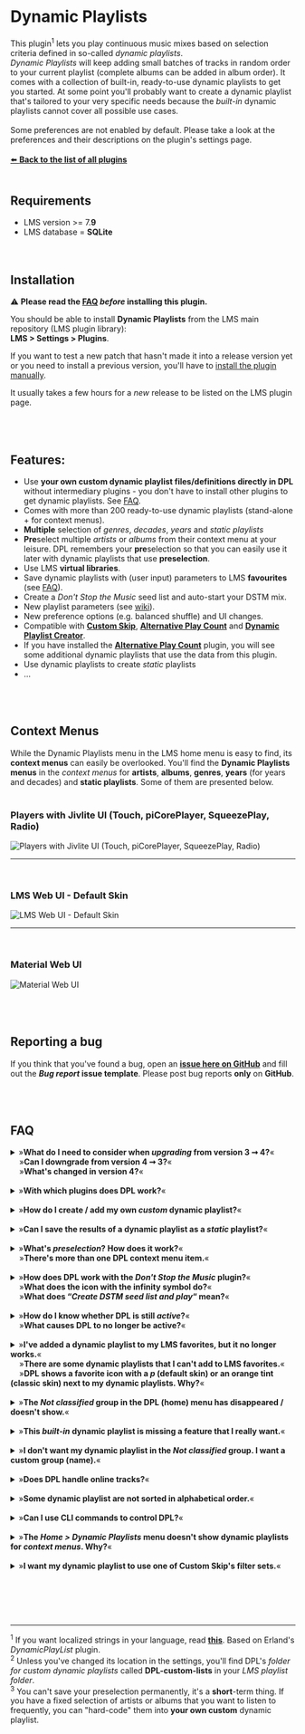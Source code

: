 Dynamic Playlists
====

This plugin<sup>1</sup> lets you play continuous music mixes based on selection criteria defined in so-called <i>dynamic playlists</i>.<br>
*Dynamic Playlists* will keep adding small batches of tracks in random order to your current playlist (complete albums can be added in album order). It comes with a collection of built-in, ready-to-use dynamic playlists to get you started. At some point you'll probably want to create a dynamic playlist that's tailored to your very specific needs because the <i>built-in</i> dynamic playlists cannot cover all possible use cases.<br><br>
Some preferences are not enabled by default. Please take a look at the preferences and their descriptions on the plugin's settings page.
<br><br>
[⬅️ **Back to the list of all plugins**](https://github.com/AF-1/)
<br><br>

## Requirements

- LMS version >= 7.**9**
- LMS database = **SQLite**
<br><br><br>

## Installation
⚠️ **Please read the [FAQ](https://github.com/AF-1/lms-dynamicplaylists#faq) *before* installing this plugin.**<br>

You should be able to install **Dynamic Playlists** from the LMS main repository (LMS plugin library):<br>**LMS > Settings > Plugins**.<br>

If you want to test a new patch that hasn't made it into a release version yet or you need to install a previous version, you'll have to [install the plugin manually](https://github.com/AF-1/sobras/wiki/Manual-installation-of-LMS-plugins).

It usually takes a few hours for a *new* release to be listed on the LMS plugin page.
<br><br><br><br>


## Features:
* Use **your own custom dynamic playlist files/definitions directly in DPL** without intermediary plugins - you don't have to install other plugins to get dynamic playlists. See [FAQ](https://github.com/AF-1/lms-dynamicplaylists#faq).
* Comes with more than 200 ready-to-use dynamic playlists (stand-alone + for context menus).
* **Multiple** selection of *genres*, *decades*, *years* and *static playlists*
* **Pre**select multiple *artists* or *albums* from their context menu at your leisure. DPL remembers your **pre**selection so that you can easily use it later with dynamic playlists that use **preselection**.
* Use LMS **virtual libraries**.
* Save dynamic playlists with (user input) parameters to LMS **favourites** (see [FAQ](https://github.com/AF-1/lms-dynamicplaylists#faq)).
* Create a *Don't Stop the Music* seed list and auto-start your DSTM mix.
* New playlist parameters (see [wiki](https://github.com/AF-1/lms-dynamicplaylists/wiki/DPL-playlist-format)).
* New preference options (e.g. balanced shuffle) and UI changes.
* Compatible with [**Custom Skip**](https://github.com/AF-1/lms-customskip#custom-skip), [**Alternative Play Count**](https://github.com/AF-1/lms-alternativeplaycount) and [**Dynamic Playlist Creator**](https://github.com/AF-1/lms-dynamicplaylistcreator#dynamic-playlist-creator).
* If you have installed the [**Alternative Play Count**](https://github.com/AF-1/lms-alternativeplaycount) plugin, you will see some additional dynamic playlists that use the data from this plugin.
* Use dynamic playlists to create *static* playlists
* …
<br><br><br><br>


## Context Menus
While the Dynamic Playlists menu in the LMS home menu is easy to find, its **context menus** can easily be overlooked. You'll find the **Dynamic Playlists menus** in the *context menus* for **artists**, **albums**, **genres**, **years** (for years and decades) and **static playlists**. Some of them are presented below.
<br><br>

### Players with Jivlite UI (Touch, piCorePlayer, SqueezePlay, Radio)
![Players with Jivlite UI (Touch, piCorePlayer, SqueezePlay, Radio)](screenshots/jivelite.gif)
<hr><br>

### LMS Web UI - Default Skin
![LMS Web UI - Default Skin](screenshots/defaultskin.gif)
<hr><br>

### Material Web UI
![Material Web UI](screenshots/material.gif)
<br><br><br><br>


## Reporting a bug

If you think that you've found a bug, open an [**issue here on GitHub**](https://github.com/AF-1/lms-dynamicplaylists/issues) and fill out the ***Bug report* issue template**. Please post bug reports **only** on **GitHub**.
<br><br><br><br>


## FAQ

<details><summary>»<b>What do I need to consider when <i>upgrading</i> from version 3 ➞ 4?</b>«<br>&nbsp;&nbsp;&nbsp;&nbsp;»<b>Can I downgrade from version 4 ➞ 3?</b>«<br>&nbsp;&nbsp;&nbsp;&nbsp;»<b>What's changed in version 4?</b>«</summary><br><p>

- <b>Changes</b><br><br>For dynamic playlists that can retrieve <b>all</b> tracks matching your search parameters in <b>one initial</b> database query, DPL version <b>4</b> loads <b>all</b> tracks into the <b>cache</b>, thus eliminating the need for further database queries. Subsequent batches of new tracks for the active dynamic playlist will be retrieved <b>from the cache only</b>, and added to a client's playlist <b>much faster</b> as a result.<br>Dynamic playlists that retrieve each batch of new tracks from a different, randomly chosen artist, album, genre, year, decade or static playlist are <b>not</b> suitable for cache use because not all tracks can be retrieved in one initial database query.<br>Furthermore, you can use dynamic playlists to create <i>static</i> playlists and select LMS's <i>balanced shuffle mode</i> as the default plugin shuffle method in the settings now.<br><br>
⚠️ Unlike previous versions, DPL <b>4</b> uses track <b>id</b>s (and not track <b>url</b>s) to cache, sort or shuffle (huge result sets of) tracks.<br>Therefore, version <b>4</b> is <b>no longer compatible with old plugins like SQLPlayList that return track <i>urls</i></b> instead of track <i>ids</i> (see <b>up</b>grading section below).
<br><br>

- <b>Up</b>grading 3 ➞ <b>4</b><br><br>Please <b>don't use version 3 <i>and</i> version 4 <i>at the same time</i></b>. Uninstall version 3, then install version 4.<br>Since version <b>4</b> expects the <b>id</b> (instead of the <i>url</i>) and the primary artist (used for LMS's balanced shuffling) for each track, you need to <b>make your <i>custom</i> dynamic playlists compatible with version 4</b>. It's rather easy:<br>
	- If you used the <a href="https://github.com/AF-1/lms-dynamicplaylistcreator"><b>Dynamic Playlist Creator</b></a> plugin to create your <i>custom</i> dynamic playlist, just click on the <b>Edit</b> button next to its name and simply <b>save</b> it again. <i>Dynamic Playlist Creator</i> will save it in a version compatible with the currently installed version of DPL. That's it.

	- If you have <b>manually created</b> <i>custom</i> dynamic playlists (<b>customized SQLite statements</b>) in the <b>DPL-custom-lists</b> folder, you simply need to replace instances of<br><br>
	&nbsp;&nbsp;&nbsp;&nbsp;<i>select <b>tracks.url</b> from tracks</i><br><br>
	with<br><br>
	&nbsp;&nbsp;&nbsp;&nbsp;<i>select <b>tracks.id, tracks.primary_artist</b> from tracks</i><br><br>
	Save a backup of your manually created custom dynamic playlists <b>before</b> you change them. If you ever wish to downgrade to version 3, you can just use the old dynamic playlists from your backup.
<br><br>

- <b>Down</b>grading 4 ➞ <b>3</b><br><br>The last version <b>3</b> of <i>Dynamic Playlists</i> will remain available for download here to allow you to downgrade at any time. It will, however, no longer be available from the LMS main repository because it won't receive further updates and should be considered deprecated.<br><br>
You can either install the last version 3 manually or add the version 3 repository URL below at the bottom of *LMS* > *Settings* > *Plugins* and click *Apply*:<br><br>
[**https://raw.githubusercontent.com/AF-1/lms-dynamicplaylists/main/repo.xml**](https://raw.githubusercontent.com/AF-1/lms-dynamicplaylists/main/repo.xml)<br><br>
<i>Custom</i> dynamic playlists compatible with version <b>3</b> need to return track <b>urls</b>. For details, refer to the <b>up</b>grade section above.
</p></details><br>

<details><summary>»<b>With which plugins does DPL work?</b>«</summary><br><p>

DPL 4 is compatible with <a href="https://github.com/AF-1/lms-dynamicplaylistcreator"><b>Dynamic Playlist Creator</b></a>, <a href="https://github.com/AF-1/lms-alternativeplaycount"><b>Alternative Play Count</b></a> and <a href="https://github.com/AF-1/lms-customskip#custom-skip"><b>Custom Skip 3</b></a>.<br>

- <b>CustomScan</b>: could work, not tested. Compatibility not guaranteed, not supported by me.<br>

- <b>SQLPlayList</b>: does <b>NOT</b> work with DPL version <b>4</b>. Compatibility with DPL version 3 not guaranteed, <b>not supported by me</b>. Alternatively, you can give the <a href="https://github.com/AF-1/lms-dynamicplaylistcreator#dynamic-playlist-creator"><b>Dynamic Playlist Creator</b></a> plugin a try if you use DPL version **4**.<br>

- <b>TrackStat</b>: <b>not</b> supported because no longer needed. LMS keeps track of ratings, play counts and date last played in its own database table.<br>

- <b>MultiLibrary</b>: <b>not</b> supported because no longer needed. Please considering using native LMS <b>virtual libraries</b>. You can easily create new virtual libraries using saved <b>advanced search</b>es. Or, if you're a little familiar with SQLite, there's the [<b>SQLite Virtual Libraries</b>](https://github.com/AF-1/lms-sqlitevirtuallibraries) plugin that lets you use SQLite statements to create virtual libraries.
</p></details><br>

<details><summary>»<b>How do I create / add my own <i>custom</i> dynamic playlist?</b>«</summary><br><p>

- If you prefer a <b>GUI</b> and want an <b>easy</b> way to create a <i>custom</i> dynamic playlist without having to deal with SQLite, take a look at the <a href="https://github.com/AF-1/lms-dynamicplaylistcreator"><b>Dynamic Playlist Creator</b></a> plugin that uses templates to create dynamic playlists and makes them available to DPL <b>4</b>. If you still use the deprecated DPL version 3, you could try the SQLPlayList plugin.

- If you are <b>familiar with database queries and SQLite</b>, you can create a fully customized dynamic playlist in a plain text editor of your choice and use it directly in DPL.<br>Dynamic playlist definitions are basically plain text files with an "<b>sql</b>" file extension that contain your playlist definition:<br>
	- a couple of <b>parameters</b> (<i>general</i> parameters like the playlist name, group or category and <i>user input</i> parameters) and
	- the <b>SQLite statement</b> itself to fetch tracks from the LMS database.<br><br>

	Whether you use a <i>built-in</i> dynamic playlist as a template or start from scratch, this will give you a great deal of freedom in creating dynamic playlists tailored to your specific needs.<br>
In any case <b>please read the <a href="https://github.com/AF-1/lms-dynamicplaylists/wiki/DPL-playlist-format">wiki</b></a> for more information on the dynamic playlist <b>format</b> and the few playlist parameters that you should definitely include.<br>Put your custom dynamic playlist <b>file</b> (with the <b>sql</b> file extension) in DPL's <i>folder for custom dynamic playlists</i> called <b>DPL-custom-lists</b>.<sup>2</sup> The new dynamic playlist should now be listed in DPL, either in the <i>Not classified</i> group or in other groups according to what the <code>-- PlaylistGroups</code> parameter in your playlist definition says.<br><br>
</p></details><br>

<details><summary>»<b>Can I save the results of a dynamic playlist as a <i>static</i> playlist?</b>«</summary><br><p>
Version <b>4</b> allows you to save the result set of any dynamic playlist as a <i>static</i> playlist. There's a control icon in the Dynamic Playlists menu (LMS default skin) next to the names of dynamic playlists that looks a bit like an old floppy disk. In Material and jivelite GUI controllers, you get a new option “<i>Save as static playlist</i>“ in addition to <i>Play</i> and <i>Add</i>. You only need to set the maximum number of tracks (max. 4000) and the name of your static playlist. Dynamic playlists <b>with</b> user-input parameters will request that input first and show you the static playlist options (max. track no., playlist name, track sort order) at the end.<br>
Depending on the complexity of your dynamic playlist and the max. track limit you set for your <i>static</i> playlist, saving it might take a while.
</p></details><br>

<details><summary>»<b>What's <i>preselection</i>? How does it work?</b>«<br>&nbsp;&nbsp;&nbsp;&nbsp;»<b>There's more than one DPL context menu item.</b>«</summary><br><p>
DPL has playlist parameters that allow you to select <b>multiple</b> genres, decades, years and static playlist. But even the smallest music libraries have a large number of <b>artists</b> and <b>albums</b> that would result in poorly browsable, far too long selection lists. The solution is to gather/select artists or albums <i>first</i> using the <b>preselection</b> context menu item and then start a dynamic playlist for preselected artists/albums.<br>
So for <b>artists</b> and <b>albums</b> DPL will show a <b>second <i>context</i> menu</b> that allows you to <b>preselect</b> this artist/album while browsing your music library. DPL will remember your (pre)selection <i>until the next LMS restart/rescan</i> <sup>3</sup>.<br>Once you've finished preselecting artists/albums, go to DPL's home menu and use this selection with any dynamic playlist that makes use of the <code>PlaylistPreselectedArtists</code> or <code>PlaylistPreselectedAlbums</code> playlist parameter. There are some built-in dynamic playlists to get you started (in the <i>Songs</i> group). And it's very easy to add these playlist parameters to your custom dynamic playlists. Read this <a href="https://github.com/AF-1/lms-dynamicplaylists/wiki/DPL-playlist-format#user-input-parameters"><b>wiki</b></a> section for more information.
</p></details><br>

<details><summary>»<b>How does DPL work with the <i>Don't Stop the Music</i> plugin?</b>«<br>&nbsp;&nbsp;&nbsp;&nbsp;»<b>What does the icon with the infinity symbol do?</b>«<br>&nbsp;&nbsp;&nbsp;&nbsp;»<b>What does “<i>Create DSTM seed list and play</i>“ mean?</b>«</summary><br><p>
The <i>Don't Stop the Music</i> (DSTM) plugin “will automatically add similar music to what you've been listening to ... once you've reached the end of your playlist“. DSTM takes a look at the existing tracks in your client's playlist (the <i>seed list</i>) to determine what kind of tracks to search for.<br><br>As long as <i>Dynamic Playlists</i> is <b>active</b>, i.e. playing a dynamic playlist, DSTM will <b>not</b> interfere and add tracks.<br><br>But now you can use <i>Dynamic Playlists</i> to create a DSTM seed list from any dynamic playlist and start a DSTM mix for you. There's a preference setting if you prefer to skip playback of all seed list tracks (but the last one).
</p></details><br>

<details><summary>»<b>How do I know whether DPL is still <i>active</i>?</b>«<br>&nbsp;&nbsp;&nbsp;&nbsp;»<b>What causes DPL to no longer be active?</b>«</summary><br><p>
To find out whether <i>Dynamic Playlists</i> is still <b>active</b> just enter the DPL menu from the <i>Home/My Music</i> menu. If it's still active, it will display the active dynamic playlist at the top of the DPL menu.<br>Some actions/events that stop DPL (= no longer active): clearing your client playlist, DPL no longer finds tracks for the active dynamic playlist, you told DPL to stop adding tracks...
</p></details><br>

<details><summary>»<b>I've added a dynamic playlist to my LMS favorites, but it no longer works.</b>«<br>&nbsp;&nbsp;&nbsp;&nbsp;»<b>There are some dynamic playlists that I can't add to LMS favorites.</b>«<br>&nbsp;&nbsp;&nbsp;&nbsp;»<b>DPL shows a favorite icon with a <i>p</i> (default skin) or an orange tint (classic skin) next to my dynamic playlists. Why?</b>«</summary><br><p>
Prior to <i>Dynamic Playlists <b>3</b></i>, you could <b>only</b> save <i>one-click</i> dynamic playlists as favorites that don't ask for user input when you start them.<br><br>Now you can also add dynamic playlists <b>with</b> user input parameters.<br>By <b>default</b>, <i>Dynamic Playlists</i> will <b>not</b> let you save</b> dynamic playlists as LMS favorites that ask users for <b>volatile</b> input at run-time (artist, album, genre, multiple genres, playlist or multiple playlists) because those values <b>could change after a rescan</b> and break such favorites.<br>
If you still want to add dynamic playlists with <b>volatile</b> parameter values (artist, album, genre, multiple genres, playlist or multiple playlists) to LMS favorites, you can enable this in the plugin settings. However, keep in mind that such favorites may no longer work after a rescan and you'd have to delete and <b>readd</b> them. Therefore I suggest you choose a good descriptive name so you'll remember what parameter values you chose (like "Alternative 80s rated").<br><br>
If you always select the same artists, albums, genres or playlists, it's probably better to create a <b>custom</b> dynamic playlist with the actual artist/album/genre/playlist <b>names</b>. A favorite for such a one-click dynamic playlist is not affected by rescans.<br><br>
This feature is <b>limited to the LMS web UI</b> (<i>Default</i> and <i>Classic</i> skin), <b>players with jivelite UI</b> (<i>Touch</i>, <i>Radio</i>, <i>SqueezePlay</i>, <i>piCorePlayer</i>) and <b>Material</b> skin.<br><br>
Please note: Changing the <b>file</b>name of a <i>custom</i> dynamic playlist alters its dynamic playlist <i>id</i> and thus invalidates any existing favorite for this dynamic playlist. That hasn't changed since Dynamic Playlists 2. The same applies to <i>built-in</i> dynamic playlists: If a plugin <b>update</b> changes the filename of a built-in dynamic playlist, you'll have to delete and readd favorites based on that dynamic playlist. Doesn't happen very often and always for good reasons.<br><br>
The favorite icon with the <i>p</i> (default skin) or an orange tint (classic skin) just indicates that this dynamic playlist contains <b>p</b>arameters that will ask for user input when you start it.</p></details><br>

<details><summary>»<b>The <i>Not classified</i> group in the DPL (home) menu has disappeared / doesn't show.</b>«</summary><br><p>
The <i>Not classified</i> group in the DPL (home) menu and on settings pages will only be displayed if DPL found dynamic playlists that belong in this group, i.e. if it's not empty.</p></details><br>

<details><summary>»<b>This <i>built-in</i> dynamic playlist is missing a feature that I really want.</b>«</summary><br><p>
The collection of <b>built-in</b> dynamic playlists includes only a large but limited set of frequently used playlists that won't see regular additions or updates. It can also be used as a <i>starting point</i> for creating your <b>own custom</b> dynamic playlists whose very reason for existence is to help you create dynamic playlists tailored to your <i>specific</i> needs.</p></details><br>

<details><summary>»<b>I don't want my dynamic playlist in the <i>Not classified</i> group. I want a custom group (name).</b>«</summary><br><p>
The <i>Not classified</i> group is a <i>catch-all group</i> for all dynamic playlist that are <b>not</b> assigned to any playlist <i>group</i>. You can <b>create your own custom playlist groups</b> by setting the <code>-- PlaylistGroups:</code> parameter in your dynamic playlist definition (see <a href="https://github.com/AF-1/lms-dynamicplaylists/wiki/DPL-playlist-format#general-parameters"><b>wiki</b></a>).</p></details><br>

<details><summary>»<b>Does DPL handle online tracks?</b>«</summary><br><p>
<i>Dynamic Playlists</i> will process <b>online tracks</b> that have been <b>added to your LMS library as part of an album</b>. LMS does not import <b>single</b> online tracks or tracks of <i>online</i> <b>playlists</b> as <b>library</b> tracks and therefore they won't be processed by <i>Dynamic Playlists</i>.</p></details><br>

<details><summary>»<b>Some dynamic playlist are not sorted in alphabetical order.</b>«</summary><br><p>
In general <i>dynamic playlists</i> will <b>always</b> be listed in this order: 1. built-in, 2. custom/user-provided, 3. provided by other plugins. Dynamic playlists in the last two groups should be listed in <i>alphabetical</i> order.<br><b>Built-in</b> dynamic playlists are listed in a 'content-based' order created by me. For example, I try to group dynamic playlists together that are about ratings, play count or genre/decade selection. If you don't like how I ordered the built-in dynamic playlists, don't forget that you can clone these playlists and even put them in a custom playlist group just by adding the corresponding parameter (see <a href="https://github.com/AF-1/lms-dynamicplaylists/wiki/DPL-playlist-format#general-parameters"><b>wiki</b></a>).<br>Static (saved) playlists will always be ordered alphabetically.
</p></details><br>

<details><summary>»<b>Can I use CLI commands to control DPL?</b>«</summary><br><p>
Explained in the <a href="https://github.com/AF-1/lms-dynamicplaylists/wiki/CLI-commands">wiki</a>.
</p></details><br>

<details><summary>»<b>The <i>Home > Dynamic Playlists</i> menu doesn't show dynamic playlists for <i>context menus</i>. Why?</b>«</summary><br><p>
By default the <b>Home > Dynamic Playlists</b> menu will only show dynamic playlists that <i>don't</i> include the <code>-- PlaylistMenuListType:contextmenu</code> parameter. Here you won't find any dynamic playlists that can be called from an item's context menu.<br>
And <b>context menus</b> (= <i><b>M</b>ore</i> menu in the web UI or <i>click/touch-hold</i> on jivelite players) will <i>only show dynamic playlists for context menus</i>. So there may be some overlap but this separation greatly helps reduce clutter.</p></details><br>

<details><summary>»<b>I want my dynamic playlist to use one of Custom Skip's filter sets.</b>«</summary><br><p>
Just add the necessary <b>action/CLI playlist parameters</b> to the SQLite code of your custom dynamic playlist as described <a href="https://github.com/AF-1/lms-dynamicplaylists/wiki/DPL-playlist-format#general-parameters">here</a>.<br>
If you only need <b>one</b> filter set for <b>all</b> dynamic playlists, create a Custom Skip filter set that will <i>only</i> be active if DPL plays a dynamic playlist. See Custom Skip <a href="https://github.com/AF-1/lms-customskip/wiki#i-want-customskip-to-filter-only-dynamic-playlist-tracks">Wiki</a>.
</p></details><br>

<br><br><br><hr>
<sup>1</sup> If you want localized strings in your language, read <a href="https://github.com/AF-1/sobras/wiki/Adding-localization-to-LMS-plugins"><b>this</b></a>. Based on Erland's <i>DynamicPlayList</i> plugin.<br>
<sup>2</sup> Unless you've changed its location in the settings, you'll find DPL's <i>folder for custom dynamic playlists</i> called <b>DPL-custom-lists</b> in your <i>LMS playlist folder</i>.<br>
<sup>3</sup> You can't save your preselection permanently, it's a <b>short</b>-term thing. If you have a fixed selection of artists or albums that you want to listen to frequently, you can "hard-code" them into <b>your own custom</b> dynamic playlist.
